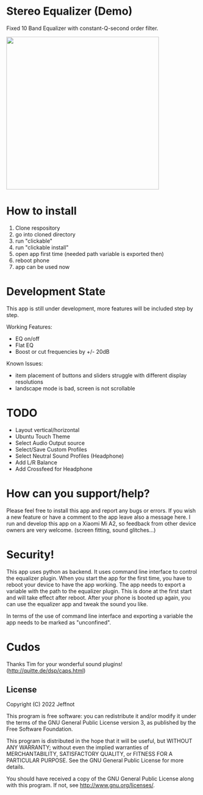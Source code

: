 # Stereo Equalizer (Demo)

Fixed 10 Band Equalizer with constant-Q-second order filter.


<img src="https://user-images.githubusercontent.com/113721750/198720815-00ec550c-52eb-4a31-a439-0f080c66ce49.png" width="400">


# How to install

1. Clone respository
2. go into cloned directory
3. run "clickable"
4. run "clickable install"
5. open app first time (needed path variable is exported then)
6. reboot phone
7. app can be used now


# Development State

This app is still under development, more features will be included step by step.

Working Features:
- EQ on/off
- Flat EQ
- Boost or cut frequencies by +/- 20dB

Known Issues:
- item placement of buttons and sliders struggle with different display resolutions
- landscape mode is bad, screen is not scrollable


# TODO

- Layout vertical/horizontal
- Ubuntu Touch Theme
- Select Audio Output source
- Select/Save Custom Profiles
- Select Neutral Sound Profiles (Headphone)
- Add L/R Balance
- Add Crossfeed for Headphone

# How can you support/help?

Please feel free to install this app and report any bugs or errors. If you wish a new feature or have a comment to the app leave also a message here.
I run and develop this app on a Xiaomi Mi A2, so feedback from other device owners are very welcome. (screen fitting, sound glitches...)

# Security!

This app uses python as backend. It uses command line interface to control the equalizer plugin.
When you start the app for the first time, you have to reboot your device to have the app working.
The app needs to export a variable with the path to the equalizer plugin. This is done at the first start and will take effect after reboot.
After your phone is booted up again, you can use the equalizer app and tweak the sound you like.

In terms of the use of command line interface and exporting a variable the app needs to be marked as "unconfined".


# Cudos

Thanks Tim for your wonderful sound plugins! (http://quitte.de/dsp/caps.html)

## License

Copyright (C) 2022  Jeffnot

This program is free software: you can redistribute it and/or modify it under the terms of the GNU General Public License version 3, as published
by the Free Software Foundation.

This program is distributed in the hope that it will be useful, but WITHOUT ANY WARRANTY; without even the implied warranties of MERCHANTABILITY, SATISFACTORY QUALITY, or FITNESS FOR A PARTICULAR PURPOSE.  See the GNU General Public License for more details.

You should have received a copy of the GNU General Public License along with this program.  If not, see <http://www.gnu.org/licenses/>.
